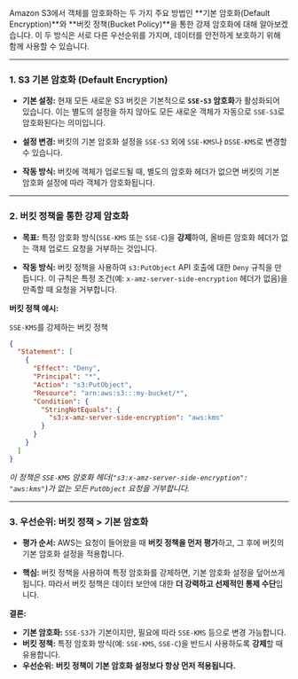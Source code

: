 
Amazon S3에서 객체를 암호화하는 두 가지 주요 방법인 **기본 암호화(Default Encryption)**와 **버킷 정책(Bucket Policy)**을 통한 강제 암호화에 대해 알아보겠습니다. 이 두 방식은 서로 다른 우선순위를 가지며, 데이터를 안전하게 보호하기 위해 함께 사용할 수 있습니다.

---

### 1. S3 기본 암호화 (Default Encryption)

- **기본 설정:** 현재 모든 새로운 S3 버킷은 기본적으로 **`SSE-S3` 암호화**가 활성화되어 있습니다. 이는 별도의 설정을 하지 않아도 모든 새로운 객체가 자동으로 `SSE-S3`로 암호화된다는 의미입니다.
    
- **설정 변경:** 버킷의 기본 암호화 설정을 `SSE-S3` 외에 `SSE-KMS`나 `DSSE-KMS`로 변경할 수 있습니다.
    
- **작동 방식:** 버킷에 객체가 업로드될 때, 별도의 암호화 헤더가 없으면 버킷의 기본 암호화 설정에 따라 객체가 암호화됩니다.

---

### 2. 버킷 정책을 통한 강제 암호화

- **목표:** 특정 암호화 방식(`SSE-KMS` 또는 `SSE-C`)을 **강제**하여, 올바른 암호화 헤더가 없는 객체 업로드 요청을 거부하는 것입니다.
    
- **작동 방식:** 버킷 정책을 사용하여 `s3:PutObject` API 호출에 대한 `Deny` 규칙을 만듭니다. 이 규칙은 특정 조건(예: `x-amz-server-side-encryption` 헤더가 없음)을 만족할 때 요청을 거부합니다.

**버킷 정책 예시:**

`SSE-KMS`를 강제하는 버킷 정책

```JSON
{
  "Statement": [
    {
      "Effect": "Deny",
      "Principal": "*",
      "Action": "s3:PutObject",
      "Resource": "arn:aws:s3:::my-bucket/*",
      "Condition": {
        "StringNotEquals": {
          "s3:x-amz-server-side-encryption": "aws:kms"
        }
      }
    }
  ]
}
```

_이 정책은 `SSE-KMS` 암호화 헤더(`"s3:x-amz-server-side-encryption": "aws:kms"`)가 없는 모든 `PutObject` 요청을 거부합니다._

---

### 3. 우선순위: 버킷 정책 > 기본 암호화

- **평가 순서:** AWS는 요청이 들어왔을 때 **버킷 정책을 먼저 평가**하고, 그 후에 버킷의 기본 암호화 설정을 적용합니다.
    
- **핵심:** 버킷 정책을 사용하여 특정 암호화를 강제하면, 기본 암호화 설정을 덮어쓰게 됩니다. 따라서 버킷 정책은 데이터 보안에 대한 **더 강력하고 선제적인 통제 수단**입니다.
    

**결론:**

- **기본 암호화:** `SSE-S3`가 기본이지만, 필요에 따라 `SSE-KMS` 등으로 변경 가능합니다.
- **버킷 정책:** 특정 암호화 방식(예: `SSE-KMS`, `SSE-C`)을 반드시 사용하도록 **강제**할 때 유용합니다.
- **우선순위:** **버킷 정책이 기본 암호화 설정보다 항상 먼저 적용됩니다.**
